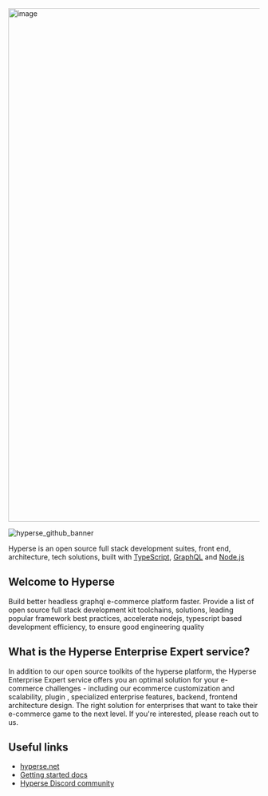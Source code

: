 
<img width="1028" alt="image" src="https://github.com/user-attachments/assets/1060c859-f978-465b-b52c-3143c82f4fc0">

![hyperse_github_banner](https://github.com/hyperse-io/.github/assets/2833251/030c5e86-3fd8-4240-b628-f5c7d57cbd28) 

Hyperse is an open source full stack development suites, front end,  architecture, tech solutions, built with [TypeScript](http://www.typescriptlang.org/), [GraphQL](https://graphql.org/) and [Node.js](https://nodejs.org)


## Welcome to Hyperse

Build better headless graphql e-commerce platform faster. Provide a list of open source full stack development kit toolchains, solutions, leading popular framework best practices, accelerate nodejs, typescript based development efficiency, to ensure good engineering quality

## What is the Hyperse Enterprise Expert service? 

In addition to our open source toolkits of the hyperse platform, the Hyperse Enterprise Expert service offers you an optimal solution for your e-commerce challenges - including our ecommerce customization and scalability, plugin , specialized enterprise features, backend, frontend architecture design. The right solution for enterprises that want to take their e-commerce game to the next level. If you're interested, please reach out to us.


 ## Useful links

- [hyperse.net](https://www.hyperse.net)
- [Getting started docs](https://www.hyperse.net/faq)
- [Hyperse Discord community](https://discord.com/invite/tj3ahjXXzM)
